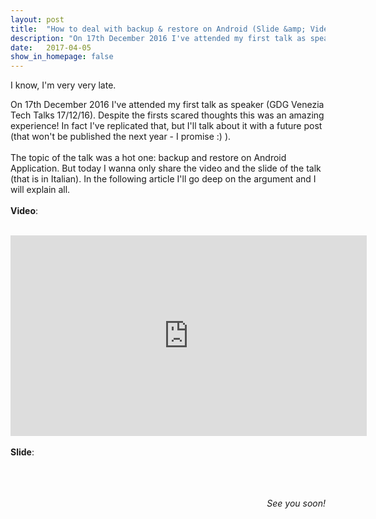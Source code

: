 ```yaml
---
layout: post
title:  "How to deal with backup & restore on Android (Slide &amp; Video) "
description: "On 17th December 2016 I've attended my first talk as speaker and I've talked about backup and restore on Android"
date:   2017-04-05
show_in_homepage: false
---
```


I know, I'm very very late.


On 17th December 2016 I've attended my first talk as speaker (GDG Venezia Tech Talks 17/12/16).
Despite the firsts scared thoughts this was an amazing experience!
In fact I've replicated that, but I'll talk about it with a future post (that won't be published the next year -
I promise :) ).
<br>
<br>
The topic of the talk was a hot one: backup and restore on Android Application. But
today I wanna only share the video and the slide of the talk (that is in Italian). In the following
article I'll go deep on the argument and I will explain all.
<br>
<br>
<b>Video</b>:
<br>
<br>
<iframe width="570" height="321" src="https://www.youtube.com/embed/B792Y0Rri0c" frameborder="0" allowfullscreen></iframe>

<br>
<br>
<b>Slide</b>:
<br>
<br>
<script async class="speakerdeck-embed" data-id="b044fe42b08a44cbae65c599d03a1233" data-ratio="1.33333333333333" src="//speakerdeck.com/assets/embed.js"></script>
</p>

<br>
<br>
<div style="text-align: right"> <i>See you soon!</i> </div>
